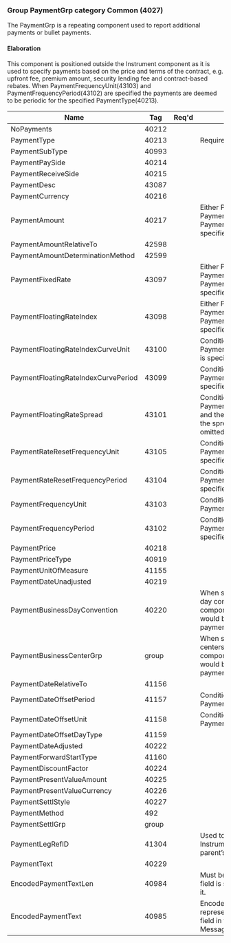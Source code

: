 ### Group PaymentGrp category Common (4027)

The PaymentGrp is a repeating component used to report additional payments or bullet payments.

#### Elaboration

This component is positioned outside the Instrument component as it is used to specify payments based on the price and terms of the contract, e.g. upfront fee, premium amount, security lending fee and contract-based rebates.
When PaymentFrequencyUnit(43103) and PaymentFrequencyPeriod(43102) are specified the payments are deemed to be periodic for the specified PaymentType(40213).

| Name                                | Tag   | Req'd | Documentation                                                                                                                               |
|-------------------------------------|-------|----------|-------------------------------------------------------------------------------------------------------------------------------|
| NoPayments                          | 40212 |       |                                                                                                                                |
| PaymentType                         | 40213 |       | Required if NoPayments(40212) > 0.                                                                                                                               |
| PaymentSubType                      | 40993 |       |                                                                                                                                |
| PaymentPaySide                      | 40214 |       |                                                                                                                                |
| PaymentReceiveSide                  | 40215 |       |                                                                                                                                |
| PaymentDesc                         | 43087 |       |                                                                                                                                |
| PaymentCurrency                     | 40216 |       |                                                                                                                                |
| PaymentAmount                       | 40217 |       | Either PaymentAmount(40217), PaymentFixedRate(43097) or PaymentRFloatingRateIndex(43098) must be specified.                                                                                          |
| PaymentAmountRelativeTo             | 42598 |       |                                                                                                                                |
| PaymentAmountDeterminationMethod    | 42599 |       |                                                                                                                                |
| PaymentFixedRate                    | 43097 |       | Either PaymentAmount(40217), PaymentFixedRate(43097) or PaymentFloatingRateIndex(43098) must be specified.                                                                                           |
| PaymentFloatingRateIndex            | 43098 |       | Either PaymentAmount(40217), PaymentFixedRate(43097) or PaymentFloatingRateIndex(43098) must be specified.                                                                                           |
| PaymentFloatingRateIndexCurveUnit   | 43100 |       | Conditionally required when PaymentFloatingRateIndexCurvePeriod(43099) is specified.                                                                                                                 |
| PaymentFloatingRateIndexCurvePeriod | 43099 |       | Conditionally required when PaymentFloatingRateIndexCurveUnit(43100) is specified.                                                                                                                   |
| PaymentFloatingRateSpread           | 43101 |       | Conditionally required when PaymentFloatingRateIndex(43098) is specified and the spread to the index is not "zero". When the spread to the index is "zero" this may be omitted.                      |
| PaymentRateResetFrequencyUnit       | 43105 |       | Conditionally required when PaymentRateResetFrequencyPeriod(43104) is specified.                                                                                                                     |
| PaymentRateResetFrequencyPeriod     | 43104 |       | Conditionally required when PaymentRateResetFrequencyUnit(43105) is specified.                                                                                                                       |
| PaymentFrequencyUnit                | 43103 |       | Conditionally required when PaymentFrequencyPeriod(43102) is specified.                                                                                                                              |
| PaymentFrequencyPeriod              | 43102 |       | Conditionally required when PaymentFrequencyUnitPeriod(43103) is specified.                                                                                                                          |
| PaymentPrice                        | 40218 |       |                                                                                                                                |
| PaymentPriceType                    | 40919 |       |                                                                                                                                |
| PaymentUnitOfMeasure                | 41155 |       |                                                                                                                                |
| PaymentDateUnadjusted               | 40219 |       |                                                                                                                                |
| PaymentBusinessDayConvention        | 40220 |       | When specified, this overrides the business day convention defined in the DateAdjustment component in Instrument. The specified value would be specific to this instance of the payment information. |
| PaymentBusinessCenterGrp            | group |       | When specified, this overrides the business centers defined in the DateAdjustment component in Instrument. The specified values would be specific to this instance of the payment information.       |
| PaymentDateRelativeTo               | 41156 |       |                                                                                                                                |
| PaymentDateOffsetPeriod             | 41157 |       | Conditionally required when PaymentDateOffsetUnit(41158) is specified.                                                                                                                               |
| PaymentDateOffsetUnit               | 41158 |       | Conditionally required when PaymentDateOffsetPeriod(41157) is specified.                                                                                                                             |
| PaymentDateOffsetDayType            | 41159 |       |                                                                                                                                |
| PaymentDateAdjusted                 | 40222 |       |                                                                                                                                |
| PaymentForwardStartType             | 41160 |       |                                                                                                                                |
| PaymentDiscountFactor               | 40224 |       |                                                                                                                                |
| PaymentPresentValueAmount           | 40225 |       |                                                                                                                                |
| PaymentPresentValueCurrency         | 40226 |       |                                                                                                                                |
| PaymentSettlStyle                   | 40227 |       |                                                                                                                                |
| PaymentMethod                       | 492   |       |                                                                                                                                |
| PaymentSettlGrp                     | group |       |                                                                                                                                |
| PaymentLegRefID                     | 41304 |       | Used to link a payment back to its parent InstrumentLeg by using the same value as the parent’s LegID(1788).                                                                                         |
| PaymentText                         | 40229 |       |                                                                                                                                |
| EncodedPaymentTextLen               | 40984 |       | Must be set if EncodedPaymentText(40985) field is specified and must immediately precede it.                                                                                                         |
| EncodedPaymentText                  | 40985 |       | Encoded (non-ASCII characters) representation of the PaymentText(40229) field in the encoded format specified via the MessageEncoding(347) field.                                                    |

